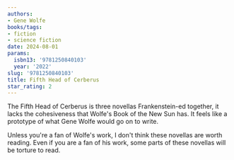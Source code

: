 ```yaml
---
authors:
- Gene Wolfe
books/tags:
- fiction
- science fiction
date: 2024-08-01
params:
  isbn13: '9781250840103'
  year: '2022'
slug: '9781250840103'
title: Fifth Head of Cerberus
star_rating: 2
---
```


The Fifth Head of Cerberus is three novellas Frankenstein-ed together, it lacks the cohesiveness that Wolfe's Book of the New Sun has. It feels like a prototype of what Gene Wolfe would go on to write.

<!--more-->

Unless you're a fan of Wolfe's work, I don't think these novellas are worth reading. Even if you are a fan of his work, some parts of these novellas will be torture to read.